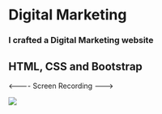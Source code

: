 # Digital Marketing
<h3>I crafted a Digital Marketing website</h3>
<h2> HTML, CSS and Bootstrap </h2>

<---- Screen Recording ---> 

<img src="Marketing screen.gif"/>

